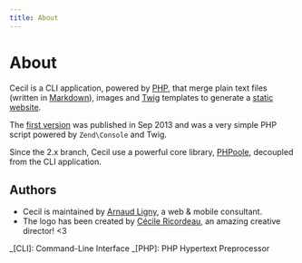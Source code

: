 ```yaml
---
title: About
---
```


# About

Cecil is a CLI application, powered by [PHP](http://www.php.net), that merge plain text files (written in [Markdown](https://daringfireball.net/projects/markdown/)), images and [Twig](https://twig.symfony.com/) templates to generate a [static website](https://en.wikipedia.org/wiki/Static_web_page).

The [first version](https://github.com/Cecilapp/Cecil/commit/58cd48bcc72baa7636ffdd0520d26c2847130537) was published in Sep 2013 and was a very simple PHP script powered by `Zend\Console` and Twig.

Since the 2.x branch, Cecil use a powerful core library, [PHPoole](https://github.com/Cecilapp/PHPoole), decoupled from the CLI application.

## Authors

- Cecil is maintained by [Arnaud Ligny](https://arnaudligny.fr), a web & mobile consultant.
- The logo has been created by [Cécile Ricordeau](http://www.cecillie.fr), an amazing creative director! <3

_[CLI]: Command-Line Interface
_[PHP]: PHP Hypertext Preprocessor
